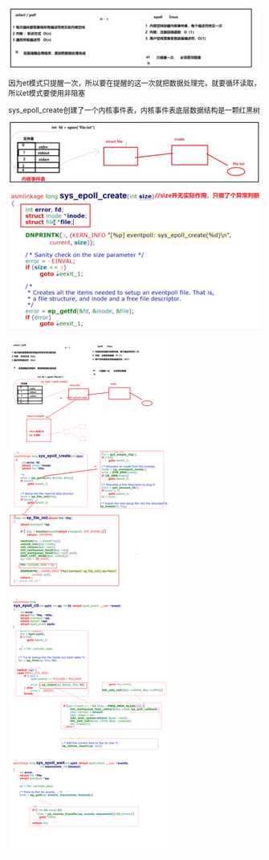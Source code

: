 ![image-20210226152603460](img/Linux%EF%BC%9Aepoll%E5%86%85%E6%A0%B8%E6%BA%90%E7%A0%81.img/image-20210226152603460.png)

因为et模式只提醒一次，所以要在提醒的这一次就把数据处理完，就要循环读取，所以et模式要使用非阻塞

sys_epoll_create创建了一个内核事件表，内核事件表底层数据结构是一颗红黑树

![image-20210226153627341](img/Linux%EF%BC%9Aepoll%E5%86%85%E6%A0%B8%E6%BA%90%E7%A0%81.img/image-20210226153627341.png)

 <img src="img/Linux%EF%BC%9Aepoll%E5%86%85%E6%A0%B8%E6%BA%90%E7%A0%81.img/image-20210226153808457.png" alt="image-20210226153808457" style="zoom:50%;" />

![image-20210226201348479](img/Linux%EF%BC%9Aepoll%E5%86%85%E6%A0%B8%E6%BA%90%E7%A0%81.img/image-20210226201348479.png)